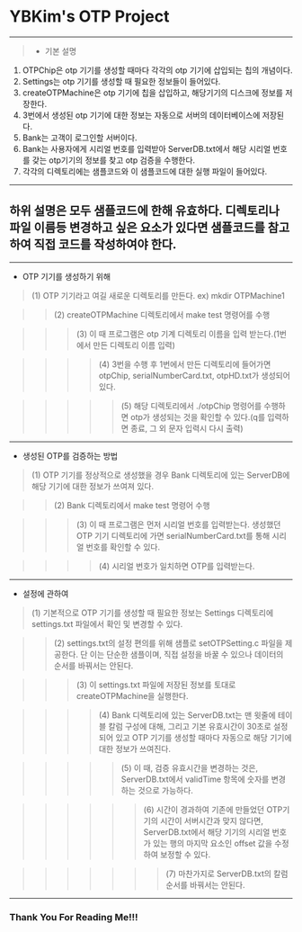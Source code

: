 # YBKim's OTP Project
<hr/>


> * 기본 설명
1. OTPChip은 otp 기기를 생성할 때마다 각각의 otp 기기에 삽입되는 칩의 개념이다.
2. Settings는 otp 기기를 생성할 때 필요한 정보들이 들어있다.
3. createOTPMachine은 otp 기기에 칩을 삽입하고, 해당기기의 디스크에 정보를 저장한다.
4. 3번에서 생성된 otp 기기에 대한 정보는 자동으로 서버의 데이터베이스에 저장된다.
5. Bank는 고객이 로그인할 서버이다.
6. Bank는 사용자에게 시리얼 번호를 입력받아 ServerDB.txt에서 해당 시리얼 번호를 갖는 otp기기의 정보를 찾고 otp 검증을 수행한다.
7. 각각의 디렉토리에는 샘플코드와 이 샘플코드에 대한 실행 파일이 들어있다. 

<hr/>


## 하위 설명은 모두 샘플코드에 한해 유효하다. 디렉토리나 파일 이름등 변경하고 싶은 요소가 있다면 샘플코드를 참고하여 직접 코드를 작성하여야 한다.


<hr/>


* OTP 기기를 생성하기 위해 


> (1) OTP 기기라고 여길 새로운 디렉토리를 만든다. ex) mkdir OTPMachine1


> > (2) createOTPMachine 디렉토리에서 make test 명령어를 수행


> > > (3) 이 때 프로그램은 otp 기계 디렉토리 이름을 입력 받는다.(1번에서 만든 디렉토리 이름 입력)


> > > > (4) 3번을 수행 후 1번에서 만든 디렉토리에 들어가면 otpChip, serialNumberCard.txt, otpHD.txt가 생성되어있다.


> > > > > (5) 해당 디렉토리에서 ./otpChip 명령어를 수행하면 otp가 생성되는 것을 확인할 수 있다.(q를 입력하면 종료, 그 외 문자 입력시 다시 출력)


<hr/>


* 생성된 OTP를 검증하는 방법


> (1) OTP 기기를 정상적으로 생성했을 경우 Bank 디렉토리에 있는 ServerDB에 해당 기기에 대한 정보가 쓰여져 있다.


> > (2) Bank 디렉토리에서 make test 명령어 수행


> > > (3) 이 때 프로그램은 먼저 시리얼 번호를 입력받는다. 생성했던 OTP 기기 디렉토리에 가면 serialNumberCard.txt를 통해 시리얼 번호를 확인할 수 있다.


> > > > (4) 시리얼 번호가 일치하면 OTP를 입력받는다.


<hr/>


* 설정에 관하여


> (1) 기본적으로 OTP 기기를 생성할 때 필요한 정보는 Settings 디렉토리에 settings.txt 파일에서 확인 및 변경할 수 있다.


> > (2) settings.txt의 설정 편의를 위해 샘플로 setOTPSetting.c 파일을 제공한다. 단 이는 단순한  샘플이며, 직접 설정을 바꿀 수 있으나 데이터의 순서를 바꿔서는 안된다.


> > > (3) 이 settings.txt 파일에 저장된 정보를 토대로 createOTPMachine을 실행한다.


> > > > (4) Bank 디렉토리에 있는 ServerDB.txt는 맨 윗줄에 테이블 칼럼 구성에 대해, 그리고 기본 유효시간이 30초로 설정되어 있고 OTP 기기를 생성할 때마다 자동으로 해당 기기에 대한 정보가 쓰여진다.


> > > > > (5) 이 때, 검증 유효시간을 변경하는 것은, ServerDB.txt에서 validTime 항목에 숫자를 변경하는 것으로 가능하다.


> > > > > > (6) 시간이 경과하여 기존에 만들었던 OTP기기의 시간이 서버시간과 맞지 않다면, ServerDB.txt에서 해당 기기의 시리얼 번호가 있는 행의 마지막 요소인 offset 값을 수정하여 보정할 수 있다.


> > > > > > > (7) 마찬가지로 ServerDB.txt의 칼럼 순서를 바꿔서는 안된다.

<hr/>


### Thank You For Reading Me!!!
